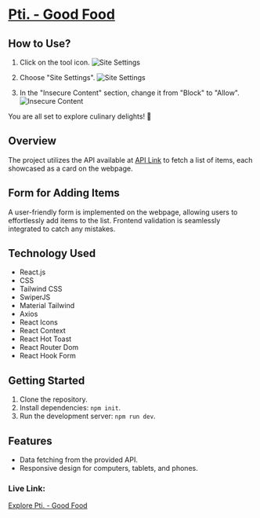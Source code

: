 # [Pti. - Good Food](https://dancing-frangollo-fd1d9e.netlify.app)

## How to Use?

1. Click on the tool icon.
   ![Site Settings](https://i.ibb.co/THjWWh9/IMG-20240111-152307.jpg)
2. Choose "Site Settings".
   ![Site Settings](https://i.ibb.co/4WXtGzv/IMG-20240111-152413.jpg)

3. In the "Insecure Content" section, change it from "Block" to "Allow".
   ![Insecure Content](https://i.ibb.co/YdDhSXM/IMG-20240111-152334.jpg)

You are all set to explore culinary delights! 🚀

## Overview
The project utilizes the API available at [API Link](http://www.api.technicaltest.quadtheoryltd.com/api/Item?page=1&pageSize=10) to fetch a list of items, each showcased as a card on the webpage.

## Form for Adding Items

A user-friendly form is implemented on the webpage, allowing users to effortlessly add items to the list. Frontend validation is seamlessly integrated to catch any mistakes.

## Technology Used

- React.js
- CSS
- Tailwind CSS
- SwiperJS
- Material Tailwind
- Axios
- React Icons
- React Context
- React Hot Toast
- React Router Dom
- React Hook Form

## Getting Started

1. Clone the repository.
2. Install dependencies: `npm init`.
3. Run the development server: `npm run dev`.

## Features

- Data fetching from the provided API.
- Responsive design for computers, tablets, and phones.

### Live Link:

[Explore Pti. - Good Food](https://dancing-frangollo-fd1d9e.netlify.app)
